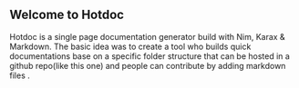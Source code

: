 ## Welcome to Hotdoc

Hotdoc is a single page documentation generator build with Nim, Karax & Markdown. The basic idea was to create a tool who builds quick documentations base on a specific folder structure that can be hosted in a github repo(like this one) and people can contribute by adding markdown files . 